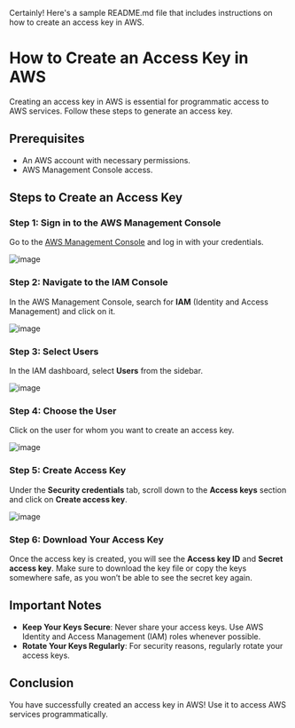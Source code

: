 Certainly! Here's a sample README.md file that includes instructions on how to create an access key in AWS.
# How to Create an Access Key in AWS

Creating an access key in AWS is essential for programmatic access to AWS services. Follow these steps to generate an access key.

## Prerequisites
- An AWS account with necessary permissions.
- AWS Management Console access.

## Steps to Create an Access Key

### Step 1: Sign in to the AWS Management Console
Go to the [AWS Management Console](https://aws.amazon.com/console/) and log in with your credentials.

![image](https://github.com/user-attachments/assets/21028447-86cb-4689-b9b0-04c8c6c43194)

### Step 2: Navigate to the IAM Console
In the AWS Management Console, search for **IAM** (Identity and Access Management) and click on it.

![image](https://github.com/user-attachments/assets/6d22c35b-8f05-4b58-998f-54d7e54e52f5)

### Step 3: Select Users
In the IAM dashboard, select **Users** from the sidebar.

![image](https://github.com/user-attachments/assets/89ce5824-bdf1-4e65-8e55-c4906f4daeaa)

### Step 4: Choose the User
Click on the user for whom you want to create an access key.

![image](https://github.com/user-attachments/assets/28051311-186d-4967-91e3-c91ac41544b4)

### Step 5: Create Access Key
Under the **Security credentials** tab, scroll down to the **Access keys** section and click on **Create access key**.

![image](https://github.com/user-attachments/assets/363941d1-96cb-4ee3-a240-87cffd1e7696)

### Step 6: Download Your Access Key
Once the access key is created, you will see the **Access key ID** and **Secret access key**. Make sure to download the key file or copy the keys somewhere safe, as you won’t be able to see the secret key again.

## Important Notes
- **Keep Your Keys Secure**: Never share your access keys. Use AWS Identity and Access Management (IAM) roles whenever possible.
- **Rotate Your Keys Regularly**: For security reasons, regularly rotate your access keys.

## Conclusion
You have successfully created an access key in AWS! Use it to access AWS services programmatically.

